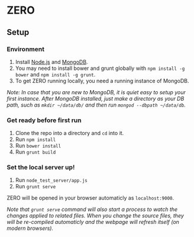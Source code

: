 ZERO
======

## Setup

### Environment

1. Install [Node.js](https://nodejs.org/) and [MongoDB](https://www.mongodb.org/).
2. You may need to install bower and grunt globally with `npm install -g bower` and `npm install -g grunt`.
1. To get ZERO running locally, you need a running instance of MongoDB.

_Note: In case that you are new to MongoDB, it is quiet easy to setup your first instance._
_After MongoDB installed, just make a directory as your DB path, such as `mkdir ~/data/db/` and then run `mongod --dbpath ~/data/db`._

### Get ready before first run

1. Clone the repo into a directory and `cd` into it.
1. Run `npm install`
1. Run `bower install`
2. Run `grunt build`

### Set the local server up!

1. Run `node_test_server/app.js`
2. Run `grunt serve`

ZERO will be opened in your browser automaticly as `localhost:9000`.

_Note that `grunt serve` command will also start a process to watch the changes applied to related files. When you change the source files, they will be re-compiled automaticly and the webpage will refresh itself (on modern browsers)._